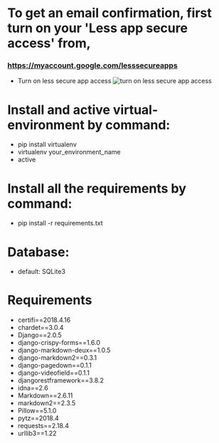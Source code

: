 # To get an email confirmation, first turn on your 'Less app secure access' from,
### https://myaccount.google.com/lesssecureapps

* Turn on less secure app access
![turn on less secure app access](https://user-images.githubusercontent.com/23103980/46763763-7ade1600-ccfc-11e8-9cfe-1cd835dde1b2.png)

# Install and active virtual-environment by command:
   * pip install virtualenv
   * virtualenv your_environment_name
   * active

# Install all the requirements by command:
   * pip install -r requirements.txt
   
# Database:
   * default: SQLite3 

# Requirements
* certifi==2018.4.16
* chardet==3.0.4
* Django==2.0.5
* django-crispy-forms==1.6.0
* django-markdown-deux==1.0.5
* django-markdown2==0.3.1
* django-pagedown==0.1.1
* django-videofield==0.1.1
* djangorestframework==3.8.2
* idna==2.6
* Markdown==2.6.11
* markdown2==2.3.5
* Pillow==5.1.0
* pytz==2018.4
* requests==2.18.4
* urllib3==1.22
